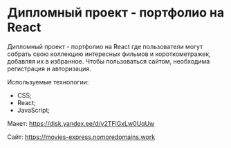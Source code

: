 # Дипломный проект - портфолио на React

Дипломный проект - портфолио на React где пользователи могут собрать свою коллекцию интересных фильмов и короткометражек, добавляя их в избранное. Чтобы пользоваться сайтом, необходима регистрация и авторизация.

Используемые технологии:
* CSS;
* React;
* JavaScript;

Макет: https://disk.yandex.ee/d/v2TFiGxLw0UqUw

Сайт: https://movies-express.nomoredomains.work


